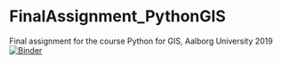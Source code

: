 # FinalAssignment_PythonGIS
Final assignment for the course Python for GIS, Aalborg University 2019
[![Binder](https://mybinder.org/badge_logo.svg)](https://mybinder.org/v2/gh/MvT19/FinalAssignment_PythonGIS.git/master)
